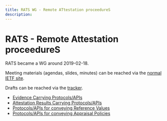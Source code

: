 ```yaml
---
title: RATS WG - Remote ATtestation proceedureS
description:
---
```


# RATS - Remote Attestation proceedureS
RATS became a WG around 2019-02-18.

Meeting materials (agendas, slides, minutes) can be reached via the [normal IETF site](http://www.ietf.org/meeting/).

Drafts can be reached via the [tracker](https://datatracker.ietf.org/wg/rats/documents/).

* [Evidence Carrying Protocols/APIs](/group/rats/evidence)
* [Attestation Results Carrying Protocols/APIs](/group/rats/attestationresults)
* [Protocols/APIs for conveying Reference Values](/group/rats/referencevalues)
* [Protocols/APIs for conveying Appraisal Policies](/group/rats/appraisalpolicies)

